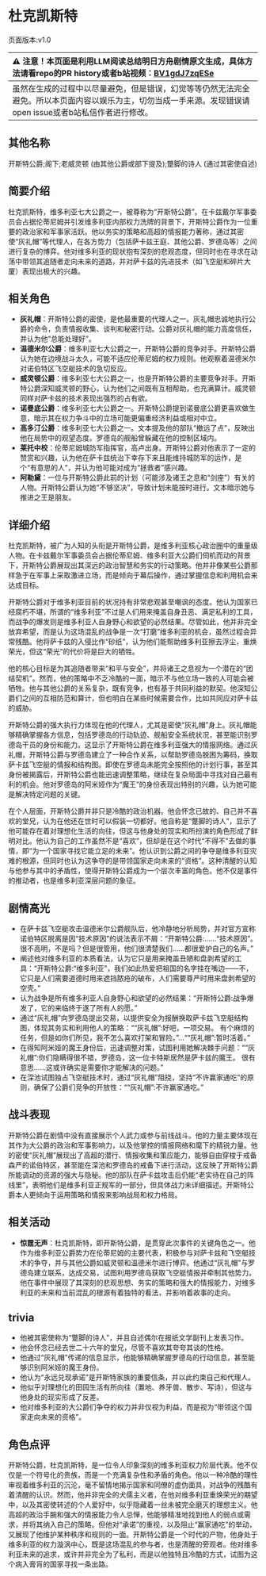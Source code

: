 # 杜克凯斯特
页面版本:v1.0
 

| :warning: 注意！本页面是利用LLM阅读总结明日方舟剧情原文生成，具体方法请看repo的PR history或者b站视频：[BV1gdJ7zqESe](https://www.bilibili.com/video/BV1gdJ7zqESe/)         |
|:----------------------------|
| 虽然在生成的过程中以尽量避免，但是错误，幻觉等等仍然无法完全避免。所以本页面内容以娱乐为主，切勿当成一手来源。发现错误请open issue或者b站私信作者进行修改。|



## 其他名称
开斯特公爵;阁下;老威灵顿 (由其他公爵或部下提及);蹩脚的诗人 (通过其密使自述)
## 简要介绍
杜克凯斯特，维多利亚七大公爵之一，被尊称为“开斯特公爵”。在卡兹戴尔军事委员会占据伦蒂尼姆并引发维多利亚内部权力洗牌的背景下，开斯特公爵作为一位重要的政治家和军事家活跃。他以务实的策略和高超的情报能力著称，通过其密使“灰礼帽”等代理人，在各方势力（包括萨卡兹王庭、其他公爵、罗德岛等）之间进行复杂的博弈。他对维多利亚的现状抱有深刻的悲观态度，但同时也在寻求在动荡中带领其追随者走向未来的道路，并对萨卡兹的先进技术（如飞空艇和碎片大厦）表现出极大的兴趣。
## 相关角色
-   **灰礼帽**：开斯特公爵的密使，是他最重要的代理人之一。灰礼帽忠诚地执行公爵的命令，负责情报收集、谈判和秘密行动。公爵对灰礼帽的能力高度信任，并认为他“总能处理好”。
-   **温德米尔公爵**：维多利亚七大公爵之一，开斯特公爵的竞争对手。开斯特公爵认为她在边境战斗太久，可能不适应伦蒂尼姆的权力规则。他观察着温德米尔对诺伯特区飞空艇技术的急切反应。
-   **威灵顿公爵**：维多利亚七大公爵之一，也是开斯特公爵的主要竞争对手。开斯特公爵深知威灵顿的野心，认为他们之间既有互相帮助，也充满算计。威灵顿同样对萨卡兹的技术表现出强烈的占有欲。
-   **诺曼底公爵**：维多利亚七大公爵之一。开斯特公爵提到诺曼底公爵更喜欢做生意，暗示其在权力争斗中的立场可能更偏重经济利益或相对中立。
-   **高多汀公爵**：维多利亚七大公爵之一。文本提及他的部队“撤远了点”，反映出他在局势中的观望态度。罗德岛的舰船曾躲藏在他的控制区域内。
-   **莱托中校**：伦蒂尼姆城防军指挥官，高卢出身。开斯特公爵对他表示了一定的赞赏和兴趣，认为他在萨卡兹统治下幸存下来且能维持城防军的运作，是个“有意思的人”，并认为他可能对成为“拯救者”感兴趣。
-   **阿勒黛**：一位与开斯特公爵此前的计划（可能涉及诸王之息和“剑座”）有关的人物。开斯特公爵认为她“不够坚决”，导致计划未能按时进行。文本暗示她与推进之王是朋友。
## 详细介绍
杜克凯斯特，被广为人知的头衔是开斯特公爵，是维多利亚核心政治圈中的重量级人物。在卡兹戴尔军事委员会占据伦蒂尼姆、维多利亚大公爵们伺机而动的背景下，开斯特公爵展现出其深远的政治智慧和务实的行动策略。他并非像某些公爵那样急于在军事上采取激进立场，而是倾向于幕后操作，通过掌握信息和利用机会来达成目标。

开斯特公爵对于维多利亚目前的状况持有非常悲观甚至嘲讽的态度。他认为国家已经腐朽不堪，所谓的“维多利亚”不过是人们用来掩盖自身丑恶、满足私利的工具，而战争的爆发则是维多利亚人自身野心和欲望的必然结果。尽管如此，他并非完全放弃希望，而是认为这场混乱的战争是一次“打磨”维多利亚的机会，虽然过程会异常残酷。他将萨卡兹的入侵比作“砂纸”，认为他们能帮助维多利亚擦去浮尘，重焕荣光，但这“荣光”的代价将是巨大的牺牲。

他的核心目标是为其追随者带来“和平与安全”，并将诸王之息视为一个潜在的“团结契机”。然而，他的策略中不乏冷酷的一面，暗示不与他立场一致的人可能会被牺牲。他与其他公爵的关系复杂，既有竞争，也有基于共同利益的默契。他深知公爵们之间的互相防范和算计，但也明白在某些时候需要合作，比如共同应对萨卡兹的威胁。

开斯特公爵的强大执行力体现在他的代理人，尤其是密使“灰礼帽”身上。灰礼帽能够精确掌握各方信息，包括罗德岛的行动轨迹、舰船安全系统状况，甚至能识别罗德岛干员的身份和能力。这显示了开斯特公爵在维多利亚强大的情报网络。通过灰礼帽，开斯特公爵与罗德岛建立了一种合作关系，以帮助罗德岛脱困为筹码，换取萨卡兹飞空艇的情报和结构图。即使在罗德岛未能完全按照他的计划行事，甚至其身份被揭露后，开斯特公爵也能迅速调整策略，继续在复杂局面中寻找对自己最有利的机会。他对罗德岛的阿米娅作为“魔王”的身份表现出特别的兴趣，认为她可能是解决特定问题的关键。

在个人层面，开斯特公爵并非只是冷酷的政治机器。他会怀念已故的、自己并不喜欢的堂兄，认为在他还在世时可以假装一切都好。他自称是“蹩脚的诗人”，显示了他可能存在着对理想化生活的向往，但这与他身处的现实和所扮演的角色形成了鲜明对比。他认为自己的工作虽然不是“喜欢”，但却是在这个时代“不得不”去做的事情，即“为一个国家寻找它能立足的未来”。他认识到公爵之间的争夺是维多利亚灾难的根源，但同时也认为这争夺的是带领国家走向未来的“资格”。这种清醒的认知与他参与其中的矛盾性，使得开斯特公爵成为一个层次丰富的角色。他不仅是事件的推动者，也是维多利亚深层问题的象征。
## 剧情高光
- 在萨卡兹飞空艇攻击温德米尔公爵舰队后，他冷静地分析局势，并对官方宣称诺伯特区脱离是因“技术原因”的说法表示不屑：“开斯特公爵:......“技术原因”。很不高明，不是吗？但是很管用，他们很清楚我们......都很爱护自己的名声。”
- 阐述他对维多利亚的本质看法，认为它只是用来掩盖丑陋和盘剥希望的工具：“开斯特公爵:“维多利亚”，我们如此热爱把祖国的名字挂在嘴边——不，它只是人们需要道德时用来遮挡脓疮的破布，人们需要尊严时用来盘剥希望的空壳。”
- 认为战争是所有维多利亚人自身野心和欲望的必然结果：“开斯特公爵:战争爆发了，它的来临终于遂了所有人的愿。”
- 通过“灰礼帽”向罗德岛提出交易，以提供安全为报酬换取萨卡兹飞空艇结构图，体现其务实和利用他人的策略：““灰礼帽”:好吧，一项交易。 有个麻烦的任务，但是如你们所见，我不怎么喜欢打架和冒险。”...““灰礼帽”:暂时活着。”
- 在得知阿米娅的魔王身份后，迅速调整对策，试图利用她解决棘手问题：““灰礼帽”:你们隐瞒得很不错，罗德岛，这一位卡特斯居然是萨卡兹的魔王。 很有意思......这或许确实是需要你才能解决的问题。”
- 在深池试图独占飞空艇技术时，通过“灰礼帽”阻挠，坚持“不许赢家通吃”的原则，确保了公爵们竞争的开放性：““灰礼帽”:不许赢家通吃。”
## 战斗表现
开斯特公爵在剧情中没有直接展示个人武力或参与前线战斗。他的力量主要体现在其作为大公爵的政治和军事影响力，以及他掌控的情报网络和麾下的精锐力量。他的密使“灰礼帽”展现出了高超的潜行、情报收集和策应能力，能够自由穿梭于戒备森严的诺伯特区，甚至能在深池和罗德岛的戒备下进行活动，这反映了开斯特公爵所能调动的资源的强大与隐秘。他的部队在萨卡兹攻击后仍能“老实待在自己的阵线里”，表明他们是维多利亚正规军的一部分，但具体战力未详细描述。开斯特公爵本人更倾向于运用策略和情报来影响战局和权力格局。
## 相关活动
-   **惊霆无声**：杜克凯斯特，即开斯特公爵，是贯穿此次事件的关键角色之一。他作为维多利亚公爵势力在伦蒂尼姆的主要代表，积极参与对萨卡兹和飞空艇技术的争夺，并与其他公爵如威灵顿和温德米尔进行博弈。他通过“灰礼帽”与罗德岛建立联系，达成交易，试图利用罗德岛获取飞空艇情报并牵制其他势力。他在事件中展现了其深刻的悲观思想、务实的策略和强大的情报能力，对维多利亚的未来和当前混乱的根源有着独特的看法，并影响着故事的走向。
## trivia
- 他被其密使称为“蹩脚的诗人”，并且自述偶尔在报纸文学副刊上发表习作。
- 他会怀念已经去世二十六年的堂兄，尽管不喜欢其夸夸其谈的性格。
- 他通过“灰礼帽”传递的信息显示，他能够精确掌握罗德岛的行动信息，甚至能够识别阿米娅的魔王身份。
- 他认为“永远兑现承诺”是开斯特家族的重要信条，并以此约束自己和代理人。
- 他似乎对理想化的田园生活有所向往（置地、养牙兽、散步、写诗），但这与他身处的现实形成了反差。
- 他对维多利亚的大公爵们争夺的权力并非仅视为利益，而是视为“带领这个国家走向未来的资格”。
## 角色点评
开斯特公爵，杜克凯斯特，是一位令人印象深刻的维多利亚权力阶层代表。他不仅仅是一个符号化的贵族，而是一个充满复杂性和矛盾的角色。他以一种冷酷的理性审视着维多利亚的沉沦，毫不留情地揭示国家和同僚的虚伪面具，对战争的残酷有着清醒的认识。然而，他并非完全的犬儒主义者，在他对维多利亚重焕荣光的期望中，以及其密使转述的个人爱好中，似乎隐藏着一丝未被完全磨灭的理想主义。他高超的政治手腕和强大的情报能力令人忌惮，他能够精准地找到他人的弱点或需求，并将其纳入自己的策略。但他对“承诺”的重视，以及阻止“赢家通吃”的举动，又展现了他维护某种秩序和规则的一面。开斯特公爵是一个时代的产物，他身处于维多利亚的权力漩涡中心，既是这场混乱的参与者，也是清醒的旁观者。他对维多利亚未来的追求，或许并非完全为了私利，而是以他独特且冷酷的方式，试图为这个病入膏肓的国家寻找一条出路。